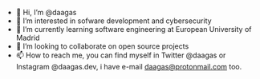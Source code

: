 - 👋 Hi, I’m @daagas
- 👀 I’m interested in sofware development and cybersecurity
- 🌱 I’m currently learning software engineering at European University of Madrid
- 💞️ I’m looking to collaborate on open source projects
- 📫 How to reach me, you can find myself in Twitter @daagas or Instagram @daagas.dev, i have e-mail daagas@protonmail.com too.

<!---
daagas/daagas is a ✨ special ✨ repository because its `README.md` (this file) appears on your GitHub profile.
You can click the Preview link to take a look at your changes.
--->
